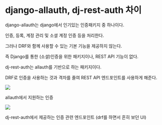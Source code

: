 

# django-allauth, dj-rest-auth 차이



django-allauth는 django에서 인기있는 인증패키지 중 하나이다.

인증, 등록, 계정 관리 및 소셜 계정 인증 등을 처리한다.

그러나 DRF와 함께 사용할 수 있는 기본 기능을 제공하지 않는다.

즉 Django를 통한 (소셜)인증을 위한 패키지이나, REST API 기능이 없다.

dj-rest-auth는 allauth를 기반으로 하는 패키지이다.

DRF로 인증을 사용하는 것과 격차를 줄여 REST API 엔드포인트를 사용하게 해준다.


![](https://velog.velcdn.com/images/mechauk418/post/b82671f3-63df-4e50-a0ff-9b736b562325/image.jpg)

allauth에서 지원하는 인증

![](https://velog.velcdn.com/images/mechauk418/post/55882792-e3ee-47fd-a714-e6d307543619/image.jpg)

dj-rest-auth에서 제공하는 인증 관련 엔드포인트 (drf를 하면서 흔히 보던 UI)